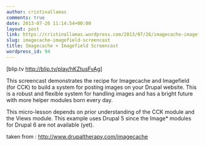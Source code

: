 ```yaml
---
author: cristinallamas
comments: true
date: 2013-07-26 11:14:54+00:00
layout: post
link: https://cristinallamas.wordpress.com/2013/07/26/imagecache-imagefield-screencast/
slug: imagecache-imagefield-screencast
title: Imagecache + Imagefield Screencast
wordpress_id: 94
---
```


[blip.tv http://blip.tv/play/hKZtusFvAg]

This screencast demonstrates the recipe for Imagecache and Imagefield (for CCK) to build a system for posting images on your Drupal website. This is a robust and flexible system for handling images and has a bright future with more helper modules born every day.

This micro-lesson depends on prior understanding of the CCK module and the Views module. This example uses Drupal 5 since the Image\* modules for Drupal 6 are not available (yet).

taken from : http://www.drupaltherapy.com/imagecache
